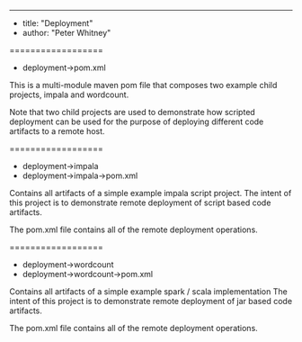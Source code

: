 ---
* title: "Deployment"
* author: "Peter Whitney"
 
==================
* deployment->pom.xml

This is a multi-module maven pom file that composes
two example child projects, impala and wordcount.

Note that two child projects are used to demonstrate how
scripted deployment can be used for the purpose of deploying
different code artifacts to a remote host.  

==================
* deployment->impala
* deployment->impala->pom.xml

Contains all artifacts of a simple example impala script
project. The intent of this project is to demonstrate remote
deployment of script based code artifacts.

The pom.xml file contains all of the remote deployment operations.

==================
* deployment->wordcount
* deployment->wordcount->pom.xml

Contains all artifacts of a simple example spark / scala implementation
The intent of this project is to demonstrate remote deployment of jar 
based code artifacts.

The pom.xml file contains all of the remote deployment operations.